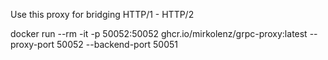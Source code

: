 Use this proxy for bridging HTTP/1 - HTTP/2

docker run --rm -it -p 50052:50052 ghcr.io/mirkolenz/grpc-proxy:latest --proxy-port 50052 --backend-port 50051